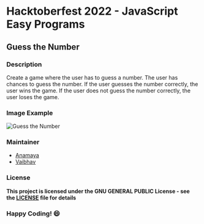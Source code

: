 # Hacktoberfest 2022 - JavaScript Easy Programs

## Guess the Number

### Description
Create a game where the user has to guess a number. The user has chances to guess the number. If the user guesses the number correctly, the user wins the game. If the user does not guess the number correctly, the user loses the game.

### Image Example
![Guess the Number](https://i.ytimg.com/vi/9l9buaYBGTc/maxresdefault.jpg)

### Maintainer
- [Anamaya](https://www.linkedin.com/in/anamaya1729/)
- [Vaibhav](https://https://www.linkedin.com/in/vaibhava17/)

### License
**This project is licensed under the GNU GENERAL PUBLIC License - see the [LICENSE](../LICENSE) file for details**

### Happy Coding! :smile:
